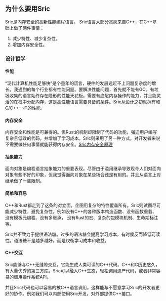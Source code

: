 
## 为什么要用Sric

Sric是内存安全的高新性能编程语言。
Sric语言大部分灵感来自C++，在C++基础上做了两件事情：
   1. 减少特性、减少复杂性。
   2. 增加内存安全性。

### 设计哲学

#### 性能
“现代计算机性能足够快”是个童年的谎言，硬件的发展远赶不上问题复杂度的增长。我遇到的每个行业都有性能问题。要解决性能问题，首先就不能有GC。有垃圾收集的语言始终存在隐形的性能天花板。需要有底层内存操作的能力，并且能灵活的在栈中分配内存，这是高性能语言需要具备的条件。Sric从设计之初就拥有和C/C++一样的性能。

#### 内存安全
内存安全和性能是可兼得的。但Rust的机制却限制了代码的功能，强迫用户编写复杂且低效的代码，并增加了学习成本。Sric则采用了另一种方式，对开发者来说不需要做任何事情就能获得内存安全。[Sric内存安全原理](memory.md)

#### 抽象能力
面向对象是编程语言抽象能力的重要表现。尽管由于滥用继承导致现今人们对面向对象有些不好的印象，但我觉得面向对象在某些场合还是有用的。并且从语言上对继承做了一些限制。

#### 简单和容易
C++和Rust都走到了这条的对立面，企图用复杂的特性覆盖所有。Sric则试图尽可能减少特性，避免复杂性。例如没有C++的各种版本构造函数、没有函数重载、没有模板元编程、没有多继承， 没有Rust的宏、复杂的包模块机制、生命期标注等。

Sric并不致力于提供语法糖。过多的语法糖会提高学习成本，有时候反而降低可读性。语法糖不是越多越好，而是权衡学习成本和收益。

#### C++交互
Sric能够与C++无缝隙交互，它能生成人类可读的C++代码。C++和C历史悠久，有大量优秀的第三方库。Sric可以融入C++生态，轻松调用遗产代码，或者非常容易的调用操作系统API。

并且Sric代码也可以容易的被C++语言调用，这样能与不愿意学习Sric的开发者更好的协作。例如我们可以内部使用Sric开发，对外部提供C++接口。
